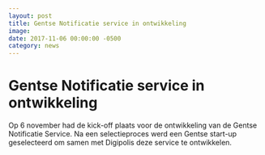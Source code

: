 ```yaml
---
layout: post
title: Gentse Notificatie service in ontwikkeling
image: 
date: 2017-11-06 00:00:00 -0500
category: news
---
```


# Gentse Notificatie service in ontwikkeling

Op 6 november had de kick-off plaats voor de ontwikkeling van de Gentse Notificatie Service. Na een selectieproces werd een Gentse start-up geselecteerd om samen met Digipolis deze service te ontwikkelen.
